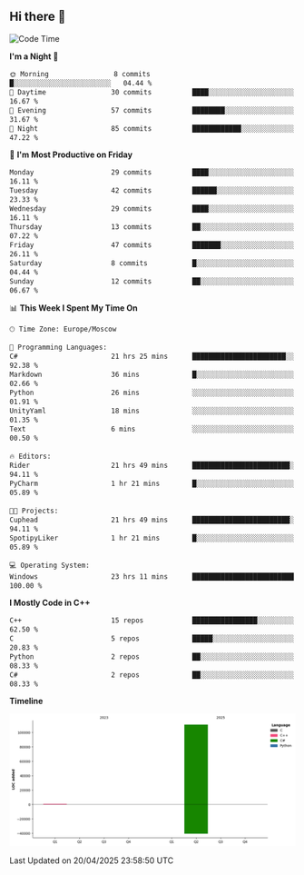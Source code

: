 ## Hi there 👋

<!--
**wxrstvrsn/wxrstvrsn** is a ✨ _special_ ✨ repository because its `README.md` (this file) appears on your GitHub profile.

Here are some ideas to get you started:

- 🔭 I’m currently working on ...
- 🌱 I’m currently learning ...
- 👯 I’m looking to collaborate on ...
- 🤔 I’m looking for help with ...
- 💬 Ask me about ...
- 📫 How to reach me: ...
- 😄 Pronouns: ...
- ⚡ Fun fact: ...
-->
<!--START_SECTION:waka-->
![Code Time](http://img.shields.io/badge/Code%20Time-23%20hrs%2058%20mins-blue)

**I'm a Night 🦉** 

```text
🌞 Morning                8 commits           █░░░░░░░░░░░░░░░░░░░░░░░░   04.44 % 
🌆 Daytime                30 commits          ████░░░░░░░░░░░░░░░░░░░░░   16.67 % 
🌃 Evening                57 commits          ████████░░░░░░░░░░░░░░░░░   31.67 % 
🌙 Night                  85 commits          ████████████░░░░░░░░░░░░░   47.22 % 
```
📅 **I'm Most Productive on Friday** 

```text
Monday                   29 commits          ████░░░░░░░░░░░░░░░░░░░░░   16.11 % 
Tuesday                  42 commits          ██████░░░░░░░░░░░░░░░░░░░   23.33 % 
Wednesday                29 commits          ████░░░░░░░░░░░░░░░░░░░░░   16.11 % 
Thursday                 13 commits          ██░░░░░░░░░░░░░░░░░░░░░░░   07.22 % 
Friday                   47 commits          ███████░░░░░░░░░░░░░░░░░░   26.11 % 
Saturday                 8 commits           █░░░░░░░░░░░░░░░░░░░░░░░░   04.44 % 
Sunday                   12 commits          ██░░░░░░░░░░░░░░░░░░░░░░░   06.67 % 
```


📊 **This Week I Spent My Time On** 

```text
🕑︎ Time Zone: Europe/Moscow

💬 Programming Languages: 
C#                       21 hrs 25 mins      ███████████████████████░░   92.38 % 
Markdown                 36 mins             █░░░░░░░░░░░░░░░░░░░░░░░░   02.66 % 
Python                   26 mins             ░░░░░░░░░░░░░░░░░░░░░░░░░   01.91 % 
UnityYaml                18 mins             ░░░░░░░░░░░░░░░░░░░░░░░░░   01.35 % 
Text                     6 mins              ░░░░░░░░░░░░░░░░░░░░░░░░░   00.50 % 

🔥 Editors: 
Rider                    21 hrs 49 mins      ████████████████████████░   94.11 % 
PyCharm                  1 hr 21 mins        █░░░░░░░░░░░░░░░░░░░░░░░░   05.89 % 

🐱‍💻 Projects: 
Cuphead                  21 hrs 49 mins      ████████████████████████░   94.11 % 
SpotipyLiker             1 hr 21 mins        █░░░░░░░░░░░░░░░░░░░░░░░░   05.89 % 

💻 Operating System: 
Windows                  23 hrs 11 mins      █████████████████████████   100.00 % 
```

**I Mostly Code in C++** 

```text
C++                      15 repos            ████████████████░░░░░░░░░   62.50 % 
C                        5 repos             █████░░░░░░░░░░░░░░░░░░░░   20.83 % 
Python                   2 repos             ██░░░░░░░░░░░░░░░░░░░░░░░   08.33 % 
C#                       2 repos             ██░░░░░░░░░░░░░░░░░░░░░░░   08.33 % 
```



**Timeline**

![Lines of Code chart](https://raw.githubusercontent.com/wxrstvrsn/wxrstvrsn/main/assets/bar_graph.png)


 Last Updated on 20/04/2025 23:58:50 UTC
<!--END_SECTION:waka-->
